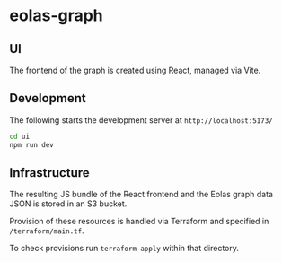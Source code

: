 # eolas-graph

## UI

The frontend of the graph is created using React, managed via Vite.

## Development

The following starts the development server at `http://localhost:5173/`

```sh
cd ui
npm run dev
```

## Infrastructure

The resulting JS bundle of the React frontend and the Eolas graph data JSON is stored in an
S3 bucket.

Provision of these resources is handled via Terraform and specified in
`/terraform/main.tf`.

To check provisions run `terraform apply` within that directory.
